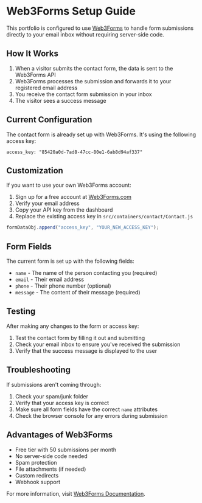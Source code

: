 # Web3Forms Setup Guide

This portfolio is configured to use [Web3Forms](https://web3forms.com/) to handle form submissions directly to your email inbox without requiring server-side code.

## How It Works

1. When a visitor submits the contact form, the data is sent to the Web3Forms API
2. Web3Forms processes the submission and forwards it to your registered email address
3. You receive the contact form submission in your inbox
4. The visitor sees a success message

## Current Configuration

The contact form is already set up with Web3Forms. It's using the following access key:

```
access_key: "85420a0d-7ad8-47cc-80e1-6ab8d94af337"
```

## Customization

If you want to use your own Web3Forms account:

1. Sign up for a free account at [Web3Forms.com](https://web3forms.com/)
2. Verify your email address
3. Copy your API key from the dashboard
4. Replace the existing access key in `src/containers/contact/Contact.js`

```javascript
formDataObj.append("access_key", "YOUR_NEW_ACCESS_KEY");
```

## Form Fields

The current form is set up with the following fields:

- `name` - The name of the person contacting you (required)
- `email` - Their email address
- `phone` - Their phone number (optional)
- `message` - The content of their message (required)

## Testing

After making any changes to the form or access key:

1. Test the contact form by filling it out and submitting
2. Check your email inbox to ensure you've received the submission
3. Verify that the success message is displayed to the user

## Troubleshooting

If submissions aren't coming through:

1. Check your spam/junk folder
2. Verify that your access key is correct
3. Make sure all form fields have the correct `name` attributes
4. Check the browser console for any errors during submission

## Advantages of Web3Forms

- Free tier with 50 submissions per month
- No server-side code needed
- Spam protection
- File attachments (if needed)
- Custom redirects
- Webhook support

For more information, visit [Web3Forms Documentation](https://web3forms.com/docs).
